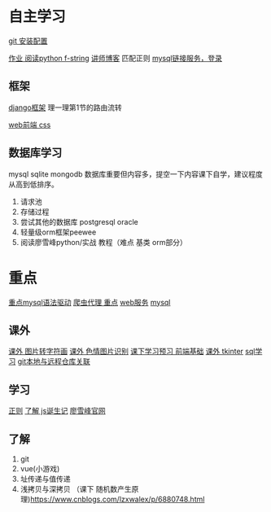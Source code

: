自主学习
===
[git 安装配置](https://jingyan.baidu.com/article/9f7e7ec0b17cac6f2815548d.html?qq-pf-to=pcqq.group)

[作业 阅读python f-string](http://www.cnblogs.com/c-x-a/p/9333826.html#%E4%B8%BA%E4%BB%80%E4%B9%88-str-format-%E5%B9%B6%E4%B8%8D%E5%A5%BD)
[讲师博客](https://www.1owo.com/flask/%E6%A1%86%E6%9E%B6/flask-%E8%B7%AF%E7%94%B1%E8%AF%A6%E8%A7%A3/)
匹配正则
[mysql链接服务，登录](https://forali.club/2018/11/01/MySQL%E5%85%A5%E5%9D%91/)


## 框架
[django框架](https://docs.djangoproject.com/zh-hans/2.1/intro/tutorial02/)
理一理第1节的路由流转

[web前端 css](https://www.shiyanlou.com/courses/53)


## 数据库学习
mysql
sqlite
mongodb
数据库重要但内容多，提空一下内容课下自学，建议程度从高到低排序。
1. 请求池
2. 存储过程
3. 尝试其他的数据库 postgresql oracle
4. 轻量级orm框架peewee
5. 阅读廖雪峰python/实战 教程（难点 基类 orm部分）


重点
===
[重点mysql语法驱动](https://www.cnblogs.com/lsy131479/p/8495741.html)
[爬虫代理 重点](https://github.com/jhao104/proxy_pool)
[web服务](http://lbsyun.baidu.com/index.php?title=webapi/ip-api)
[mysql](https://dev.mysql.com/doc/refman/8.0/en/examples.html)

## 课外
[课外 图片转字符画](https://www.shiyanlou.com/courses/370)
[课外 色情图片识别](https://www.shiyanlou.com/courses/589)
[课下学习预习  前端基础](https://www.shiyanlou.com/paths/12)
[课外 tkinter](https://zhuanlan.zhihu.com/p/30979296)
[sql学习](http://www.w3school.com.cn/sql/index.asp?tdsourcetag=s_pcqq_aiomsg)
[git本地与远程仓库关联](https://smallblack.club/Git%E5%AD%A6%E4%B9%A0%E7%AC%94%E8%AE%B0/2018/10/15/git%E6%9C%AC%E5%9C%B0%E4%BB%93%E5%BA%93%E4%B8%8E%E8%BF%9C%E7%A8%8B%E4%BB%93%E5%BA%93%E5%85%B3%E8%81%94.html?tdsourcetag=s_pcqq_aiomsg)
## 学习
[正则](https://www.cnblogs.com/chuxiuhong/p/5885073.html)
[了解 js诞生记](http://www.ruanyifeng.com/blog/2011/06/birth_of_javascript.html)
[廖雪峰官网](https://www.liaoxuefeng.com/wiki/0013739516305929606dd18361248578c67b8067c8c017b000/0013745374151782eb658c5a5ca454eaa451661275886c6000?tdsourcetag=s_pcqq_aiomsg)



## 了解
1. git
2. vue(小游戏)
3. 址传递与值传递
2. 浅拷贝与深拷贝
（课下 随机数产生原理)https://www.cnblogs.com/lzxwalex/p/6880748.html